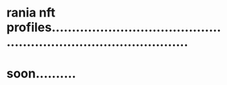 # rania nft profiles.......................................................................................
# soon..........
